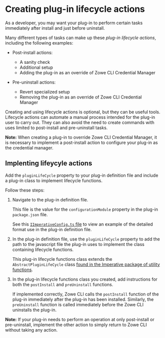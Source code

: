 # Creating plug-in lifecycle actions

As a developer, you may want your plug-in to perform certain tasks immediately after install and just before uninstall.

Many different types of tasks can make up these *plug-in lifecycle actions*, including the following examples:

- Post-install actions:
    - A sanity check 
    - Additional setup
    - Adding the plug-in as an override of Zowe CLI Credential Manager

- Pre-uninstall actions:
    - Revert specialized setup
    - Removing the plug-in as an override of Zowe CLI Credential Manager

Creating and using lifecycle actions is optional, but they can be useful tools. Lifecycle actions can automate a manual process intended for the plug-in user to carry out. They can also avoid the need to create commands with uses limited to post-install and pre-uninstall tasks.

**Note:** When creating a plug-in to override Zowe CLI Credential Manager, it is necessary to implement a post-install action to configure your plug-in as the credential manager.

## Implenting lifeycyle actions

Add the `pluginLifeCycle` property to your plug-in definition file and include a plug-in class to implement lifecycle functions.

Follow these steps:

1. Navigate to the plug-in definition file.

    This file is the value for the `configurationModule` property in the plug-in `package.json` file.

    See this [`IImperativeConfig.ts` file](https://github.com/zowe/imperative/blob/master/packages/imperative/src/doc/IImperativeConfig.ts) to view an example of the detailed format use in the plug-in definition file.

2. In the plug-in definition file, use the `pluginLifeCycle` property to add the path to the javascript file the plug-in uses to implement the class containing lifecycle functions.

    This plug-in lifecycle functions class extends the `AbstractPluginLifeCycle` class [found in the Imperative package of utility functions](https://github.com/zowe/imperative/blob/master/packages/imperative/src/plugins/AbstractPluginLifeCycle.ts).

3. In the plug-in lifecycle functions class you created, add instructions for both the `postInstall` and `preUninstall` functions.

    If implemented correctly, Zowe CLI calls the `postInstall` function of the plug-in immediately after the plug-in has been installed. Similarly, the `preUninstall` function is called immediately before the Zowe CLI uninstalls the plug-in.

**Note:** If your plug-in needs to perform an operation at only post-install or pre-uninstall, implement the other action to simply return to Zowe CLI without taking any action.
